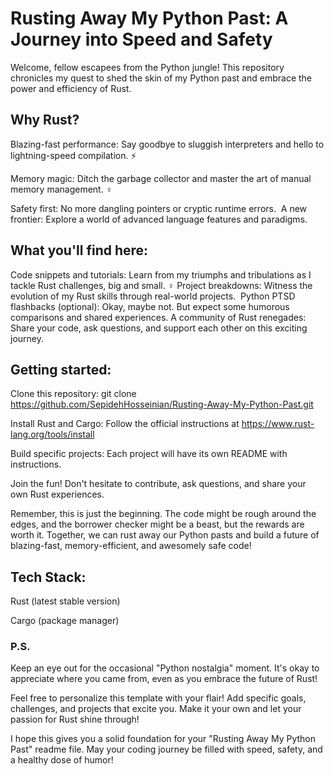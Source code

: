 # Rusting Away My Python Past: A Journey into Speed and Safety
Welcome, fellow escapees from the Python jungle!  This repository chronicles my quest to shed the skin of my Python past and embrace the power and efficiency of Rust.

## Why Rust?

Blazing-fast performance: Say goodbye to sluggish interpreters and hello to lightning-speed compilation. ⚡️

Memory magic: Ditch the garbage collector and master the art of manual memory management. ‍♀️

Safety first: No more dangling pointers or cryptic runtime errors. ️
A new frontier: Explore a world of advanced language features and paradigms. ️

## What you'll find here:

Code snippets and tutorials: Learn from my triumphs and tribulations as I tackle Rust challenges, big and small. ‍♀️
Project breakdowns: Witness the evolution of my Rust skills through real-world projects. ️
Python PTSD flashbacks (optional): Okay, maybe not. But expect some humorous comparisons and shared experiences.
A community of Rust renegades: Share your code, ask questions, and support each other on this exciting journey.

## Getting started: ️

Clone this repository: git clone https://github.com/SepidehHosseinian/Rusting-Away-My-Python-Past.git

Install Rust and Cargo: Follow the official instructions at https://www.rust-lang.org/tools/install

Build specific projects: Each project will have its own README with instructions.

Join the fun! Don't hesitate to contribute, ask questions, and share your own Rust experiences.

Remember, this is just the beginning. The code might be rough around the edges, and the borrower checker might be a beast, but the rewards are worth it. Together, we can rust away our Python pasts and build a future of blazing-fast, memory-efficient, and awesomely safe code!

## Tech Stack:

Rust (latest stable version)

Cargo (package manager)


### P.S. 
Keep an eye out for the occasional "Python nostalgia" moment. It's okay to appreciate where you came from, even as you embrace the future of Rust!

Feel free to personalize this template with your flair! Add specific goals, challenges, and projects that excite you. Make it your own and let your passion for Rust shine through!

I hope this gives you a solid foundation for your "Rusting Away My Python Past" readme file. May your coding journey be filled with speed, safety, and a healthy dose of humor!
